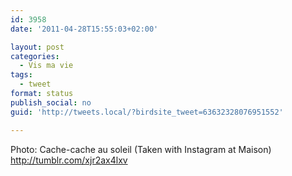 ```yaml
---
id: 3958
date: '2011-04-28T15:55:03+02:00'

layout: post
categories:
  - Vis ma vie
tags:
  - tweet
format: status
publish_social: no
guid: 'http://tweets.local/?birdsite_tweet=63632328076951552'

---
```


Photo: Cache-cache au soleil (Taken with Instagram at Maison) http://tumblr.com/xjr2ax4lxv